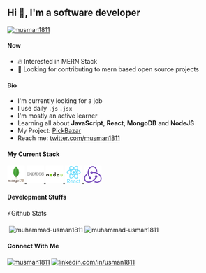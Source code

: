 ## Hi :wave:, I'm a software developer

<p align="left"> <a href="https://twitter.com/musman1811" target="blank"><img src="https://img.shields.io/twitter/follow/musman1811?logo=twitter&style=for-the-badge" alt="musman1811" /></a> </p>

#### Now
- :fire: Interested in MERN Stack
- :calendar: Looking for contributing to mern based open source projects
#### Bio
- I'm currently looking for a job
- I use daily ```.js``` ```.jsx```
- I'm mostly an active learner
- Learning all about **JavaScript**, **React**, **MongoDB** and **NodeJS**
- My Project: [PickBazar](http://aqueous-lowlands-41939.herokuapp.com/)
- Reach me: [twitter.com/musman1811](twitter.com/musman1811)
#### My Current Stack
<p align="left"> <a href="https://www.mongodb.com/" target="_blank" rel="noreferrer"> <img src="https://raw.githubusercontent.com/devicons/devicon/master/icons/mongodb/mongodb-original-wordmark.svg" alt="mongodb" width="40" height="40"/> </a> <a href="https://expressjs.com" target="_blank" rel="noreferrer"> <img src="https://raw.githubusercontent.com/devicons/devicon/master/icons/express/express-original-wordmark.svg" alt="express" width="40" height="40"/> </a> <a href="https://nodejs.org" target="_blank" rel="noreferrer"> <img src="https://raw.githubusercontent.com/devicons/devicon/master/icons/nodejs/nodejs-original-wordmark.svg" alt="nodejs" width="40" height="40"/> </a> <a href="https://reactjs.org/" target="_blank" rel="noreferrer"> <img src="https://raw.githubusercontent.com/devicons/devicon/master/icons/react/react-original-wordmark.svg" alt="react" width="40" height="40"/> </a> <a href="https://redux.js.org" target="_blank" rel="noreferrer"> <img src="https://raw.githubusercontent.com/devicons/devicon/master/icons/redux/redux-original.svg" alt="redux" width="40" height="40"/> </a> </p>

#### Development Stuffs
  ⚡Github Stats
  <p>&nbsp;<img align="center" src="https://github-readme-stats.vercel.app/api?username=muhammad-usman1811&show_icons=true&locale=en" alt="muhammad-usman1811" /> <img align="center" src="https://github-readme-stats.vercel.app/api/top-langs?username=muhammad-usman1811&show_icons=true&locale=en&layout=compact" alt="muhammad-usman1811" /> </p>

#### Connect With Me
<p align="left">
<a href="https://twitter.com/musman1811" target="blank"><img align="center" src="https://raw.githubusercontent.com/rahuldkjain/github-profile-readme-generator/master/src/images/icons/Social/twitter.svg" alt="musman1811" height="30" width="40" /></a>
<a href="https://linkedin.com/in/linkedin.com/in/usman1811" target="blank"><img align="center" src="https://raw.githubusercontent.com/rahuldkjain/github-profile-readme-generator/master/src/images/icons/Social/linked-in-alt.svg" alt="linkedin.com/in/usman1811" height="30" width="40" /></a>
</p>
<!---
muhammad-usman1811/muhammad-usman1811 is a ✨ special ✨ repository because its `README.md` (this file) appears on your GitHub profile.
You can click the Preview link to take a look at your changes.
--->
